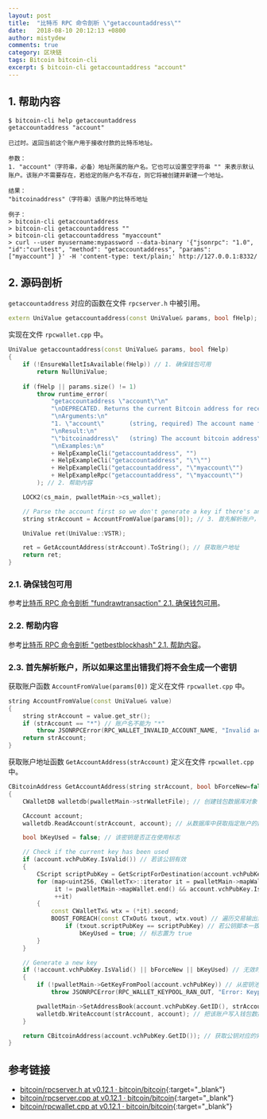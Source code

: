 ```yaml
---
layout: post
title:  "比特币 RPC 命令剖析 \"getaccountaddress\""
date:   2018-08-10 20:12:13 +0800
author: mistydew
comments: true
category: 区块链
tags: Bitcoin bitcoin-cli
excerpt: $ bitcoin-cli getaccountaddress "account"
---
```

## 1. 帮助内容

```shell
$ bitcoin-cli help getaccountaddress
getaccountaddress "account"

已过时。返回当前这个账户用于接收付款的比特币地址。

参数：
1. "account"（字符串，必备）地址所属的账户名。它也可以设置空字符串 "" 来表示默认账户。该账户不需要存在，若给定的账户名不存在，则它将被创建并新建一个地址。

结果：
"bitcoinaddress"（字符串）该账户的比特币地址

例子：
> bitcoin-cli getaccountaddress
> bitcoin-cli getaccountaddress ""
> bitcoin-cli getaccountaddress "myaccount"
> curl --user myusername:mypassword --data-binary '{"jsonrpc": "1.0", "id":"curltest", "method": "getaccountaddress", "params": ["myaccount"] }' -H 'content-type: text/plain;' http://127.0.0.1:8332/
```

## 2. 源码剖析

`getaccountaddress` 对应的函数在文件 `rpcserver.h` 中被引用。

```cpp
extern UniValue getaccountaddress(const UniValue& params, bool fHelp);
```

实现在文件 `rpcwallet.cpp` 中。

```cpp
UniValue getaccountaddress(const UniValue& params, bool fHelp)
{
    if (!EnsureWalletIsAvailable(fHelp)) // 1. 确保钱包可用
        return NullUniValue;
    
    if (fHelp || params.size() != 1)
        throw runtime_error(
            "getaccountaddress \"account\"\n"
            "\nDEPRECATED. Returns the current Bitcoin address for receiving payments to this account.\n"
            "\nArguments:\n"
            "1. \"account\"       (string, required) The account name for the address. It can also be set to the empty string \"\" to represent the default account. The account does not need to exist, it will be created and a new address created  if there is no account by the given name.\n"
            "\nResult:\n"
            "\"bitcoinaddress\"   (string) The account bitcoin address\n"
            "\nExamples:\n"
            + HelpExampleCli("getaccountaddress", "")
            + HelpExampleCli("getaccountaddress", "\"\"")
            + HelpExampleCli("getaccountaddress", "\"myaccount\"")
            + HelpExampleRpc("getaccountaddress", "\"myaccount\"")
        ); // 2. 帮助内容

    LOCK2(cs_main, pwalletMain->cs_wallet);

    // Parse the account first so we don't generate a key if there's an error
    string strAccount = AccountFromValue(params[0]); // 3. 首先解析账户，所以如果这里出错我们将不会生成一个密钥

    UniValue ret(UniValue::VSTR);

    ret = GetAccountAddress(strAccount).ToString(); // 获取账户地址
    return ret;
}
```

### 2.1. 确保钱包可用

参考[比特币 RPC 命令剖析 "fundrawtransaction" 2.1. 确保钱包可用](/blog/2018/07/bitcoin-rpc-command-fundrawtransaction.html#21-确保钱包可用)。

### 2.2. 帮助内容

参考[比特币 RPC 命令剖析 "getbestblockhash" 2.1. 帮助内容](/blog/2018/05/bitcoin-rpc-command-getbestblockhash.html#21-帮助内容)。

### 2.3. 首先解析账户，所以如果这里出错我们将不会生成一个密钥

获取账户函数 `AccountFromValue(params[0])` 定义在文件 `rpcwallet.cpp` 中。

```cpp
string AccountFromValue(const UniValue& value)
{
    string strAccount = value.get_str();
    if (strAccount == "*") // 账户名不能为 "*"
        throw JSONRPCError(RPC_WALLET_INVALID_ACCOUNT_NAME, "Invalid account name");
    return strAccount;
}
```

获取账户地址函数 `GetAccountAddress(strAccount)` 定义在文件 `rpcwallet.cpp` 中。

```cpp
CBitcoinAddress GetAccountAddress(string strAccount, bool bForceNew=false)
{
    CWalletDB walletdb(pwalletMain->strWalletFile); // 创建钱包数据库对象

    CAccount account;
    walletdb.ReadAccount(strAccount, account); // 从数据库中获取指定账户的数据

    bool bKeyUsed = false; // 该密钥是否正在使用标志

    // Check if the current key has been used
    if (account.vchPubKey.IsValid()) // 若该公钥有效
    {
        CScript scriptPubKey = GetScriptForDestination(account.vchPubKey.GetID());
        for (map<uint256, CWalletTx>::iterator it = pwalletMain->mapWallet.begin();
             it != pwalletMain->mapWallet.end() && account.vchPubKey.IsValid();
             ++it)
        {
            const CWalletTx& wtx = (*it).second;
            BOOST_FOREACH(const CTxOut& txout, wtx.vout) // 遍历交易输出集
                if (txout.scriptPubKey == scriptPubKey) // 若公钥脚本一致
                    bKeyUsed = true; // 标志置为 true
        }
    }

    // Generate a new key
    if (!account.vchPubKey.IsValid() || bForceNew || bKeyUsed) // 无效时生成新密钥
    {
        if (!pwalletMain->GetKeyFromPool(account.vchPubKey)) // 从密钥池中获取一个密钥的公钥
            throw JSONRPCError(RPC_WALLET_KEYPOOL_RAN_OUT, "Error: Keypool ran out, please call keypoolrefill first");

        pwalletMain->SetAddressBook(account.vchPubKey.GetID(), strAccount, "receive"); // 设置地址簿
        walletdb.WriteAccount(strAccount, account); // 把该账户写入钱包数据库中
    }

    return CBitcoinAddress(account.vchPubKey.GetID()); // 获取公钥对应的索引并返回
}
```

## 参考链接

* [bitcoin/rpcserver.h at v0.12.1 · bitcoin/bitcoin](https://github.com/bitcoin/bitcoin/blob/v0.12.1/src/rpcserver.h){:target="_blank"}
* [bitcoin/rpcserver.cpp at v0.12.1 · bitcoin/bitcoin](https://github.com/bitcoin/bitcoin/blob/v0.12.1/src/rpcserver.cpp){:target="_blank"}
* [bitcoin/rpcwallet.cpp at v0.12.1 · bitcoin/bitcoin](https://github.com/bitcoin/bitcoin/blob/v0.12.1/src/wallet/rpcwallet.cpp){:target="_blank"}
